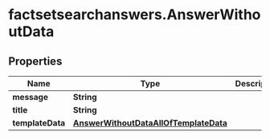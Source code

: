 # factsetsearchanswers.AnswerWithoutData

## Properties

Name | Type | Description | Notes
------------ | ------------- | ------------- | -------------
**message** | **String** |  | 
**title** | **String** |  | 
**templateData** | [**AnswerWithoutDataAllOfTemplateData**](AnswerWithoutDataAllOfTemplateData.md) |  | 


